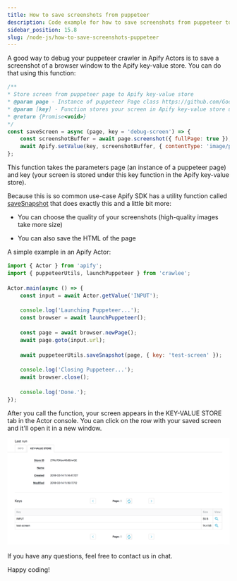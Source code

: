 ```yaml
---
title: How to save screenshots from puppeteer
description: Code example for how to save screenshots from puppeteer to Apify key-value store
sidebar_position: 15.8
slug: /node-js/how-to-save-screenshots-puppeteer
---
```


A good way to debug your puppeteer crawler in Apify Actors is to save a screenshot of a browser window to the Apify key-value store. You can do that using this function:

```js
/**
* Store screen from puppeteer page to Apify key-value store
* @param page - Instance of puppeteer Page class https://github.com/GoogleChrome/puppeteer/blob/master/docs/api.md#class-page
* @param [key] - Function stores your screen in Apify key-value store under this key
* @return {Promise<void>}
*/
const saveScreen = async (page, key = 'debug-screen') => {
    const screenshotBuffer = await page.screenshot({ fullPage: true });
    await Apify.setValue(key, screenshotBuffer, { contentType: 'image/png' });
};
```

This function takes the parameters page (an instance of a puppeteer page) and key (your screen is stored under this key function in the Apify key-value store).

Because this is so common use-case Apify SDK has a utility function called [saveSnapshot](/sdk/js/docs/api/puppeteer#puppeteersavesnapshot) that does exactly this and a little bit more:

- You can choose the quality of your screenshots (high-quality images take more size)

- You can also save the HTML of the page

A simple example in an Apify Actor:

```js
import { Actor } from 'apify';
import { puppeteerUtils, launchPuppeteer } from 'crawlee';

Actor.main(async () => {
    const input = await Actor.getValue('INPUT');

    console.log('Launching Puppeteer...');
    const browser = await launchPuppeteer();

    const page = await browser.newPage();
    await page.goto(input.url);

    await puppeteerUtils.saveSnapshot(page, { key: 'test-screen' });

    console.log('Closing Puppeteer...');
    await browser.close();

    console.log('Done.');
});
```

After you call the function, your screen appears in the KEY-VALUE STORE tab in the Actor console. You can click on the row with your saved screen and it'll open it in a new window.

![Puppeteer Key-Value store](./images/kv-store-puppeteer.png)

If you have any questions, feel free to contact us in chat.

Happy coding!
